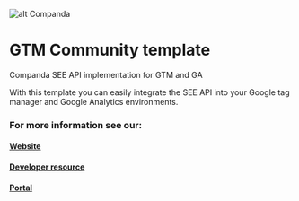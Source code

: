 ![alt Companda](https://www.companda.com/wp-content/uploads/2020/06/companda-logo-dark-transparent.png)
# GTM Community template
Companda SEE API implementation for GTM and GA

With this template you can easily integrate the SEE API into 
your Google tag manager and Google Analytics environments.

### For more information see our:
#### [Website](https://www.companda.com/)
#### [Developer resource](https://developer.companda.com/)
#### [Portal](https://portal.companda.com/)


